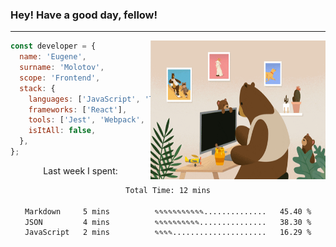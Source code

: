 ### Hey! Have a good day, fellow!
---
<img align='right' alt='GIF' vertical-align='center' src='./src/giphy.gif' width='280px' height='222px'/>

```javascript
const developer = {
  name: 'Eugene',
  surname: 'Molotov',
  scope: 'Frontend',
  stack: {
    languages: ['JavaScript', 'TypeScript'],
    frameworks: ['React'],
    tools: ['Jest', 'Webpack', 'Sass'],
    isItAll: false,
  },
};
```
<p align="center">
  Last week I spent:
</p>
<div align="center">
<!--START_SECTION:waka-->

```txt
Total Time: 12 mins

Markdown     5 mins          ✎✎✎✎✎✎✎✎✎✎✎..............   45.40 %
JSON         4 mins          ✎✎✎✎✎✎✎✎✎✎...............   38.30 %
JavaScript   2 mins          ✎✎✎✎.....................   16.29 %
```

<!--END_SECTION:waka-->

